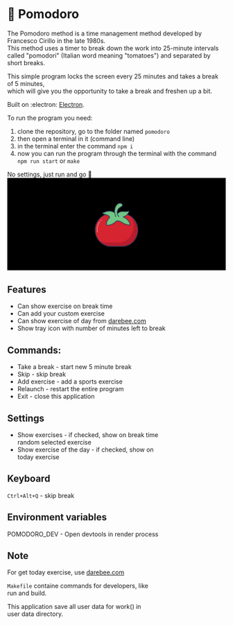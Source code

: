 # :tomato: Pomodoro

The Pomodoro method is a time management method developed by Francesco Cirillo in the late 1980s.  
This method uses a timer to break down the work into 25-minute intervals  
called "pomodori" (Italian word meaning "tomatoes") and separated by short breaks.  

This simple program locks the screen every 25 minutes and takes a break of 5 minutes,  
which will give you the opportunity to take a break and freshen up a bit.  

Built on :electron: [Electron](https://www.electronjs.org/).  

To run the program you need:
1. clone the repository, go to the folder named `pomodoro`
2. then open a terminal in it (command line)
3. in the terminal enter the command `npm i`
4. now you can run the program through the terminal with the command `npm run start` or `make`  

No settings, just run and go :footprints:  
![](pomodoro.jpg)  

## Features
- Can show exercise on break time
- Can add your custom exercise
- Can show exercise of day from [darebee.com](https://www.darebee.com)
- Show tray icon with number of minutes left to break


## Commands:
- Take a break - start new 5 minute break
- Skip         - skip break
- Add exercise - add a sports exercise
- Relaunch     - restart the entire program
- Exit         - close this application  

## Settings
- Show exercises - if checked, show on break time  
                   random selected exercise  
- Show exercise of the day - if checked, show on  
                   today exercise  

## Keyboard
`Ctrl+Alt+Q` - skip break  

## Environment variables

POMODORO_DEV - Open devtools in render process  

## Note

For get today exercise, use [darebee.com](https://www.darebee.com/)

`Makefile` containe commands for developers, like  
run and build. 

This application save all user data for work() in  
user data directory.  
